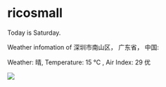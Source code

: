 # ricosmall

Today is Saturday.

Weather infomation of 深圳市南山区， 广东省， 中国: 

Weather: 晴, Temperature: 15 ℃ , Air Index: 29 优

<img src="https://github-readme-stats.vercel.app/api?username=ricosmall&show_icons=true" />
